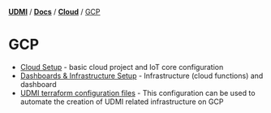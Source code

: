 [**UDMI**](../../../) / [**Docs**](../../) / [**Cloud**](../) / [GCP](#)

# GCP

-   [Cloud Setup](cloud_setup.md) - basic cloud project and IoT core configuration
-   [Dashboards & Infrastructure Setup](dashboard.md) - Infrastructure (cloud functions) 
    and dashboard
-   [UDMI terraform configuration files](../../../cloud/gcp/readme.md) - This configuration can be used to automate the creation of UDMI related infrastructure on GCP

